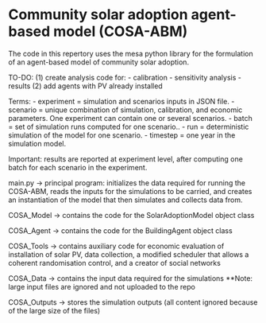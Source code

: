 # Community solar adoption agent-based model (COSA-ABM)

The code in this repertory uses the mesa python library for the formulation of
an agent-based model of community solar adoption.

TO-DO:  (1) create analysis code for:
            - calibration
            - sensitivity analysis
            - results
        (2) add agents with PV already installed

Terms:  - experiment = simulation and scenarios inputs in JSON file.
        - scenario = unique combination of simulation, calibration, and 
        economic parameters. One experiment can contain one or several scenarios.
        - batch = set of simulation runs computed for one scenario..
        - run = deterministic simulation of the model for one scenario.
        - timestep = one year in the simulation model.

Important: results are reported at experiment level, after computing one batch
for each scenario in the experiment.

main.py -> principal program: initializes the data required for running the
            COSA-ABM, reads the inputs for the simulations to be carried, and
            creates an instantiation of the model that then simulates and
            collects data from.

COSA_Model -> contains the code for the SolarAdoptionModel object class

COSA_Agent -> contains the code for the BuildingAgent object class

COSA_Tools -> contains auxiliary code for economic evaluation of installation
            of solar PV, data collection, a modified scheduler that allows a
            coherent randomisation control, and a creator of social networks

COSA_Data -> contains the input data required for the simulations
            **Note: large input files are ignored and not uploaded to the repo

COSA_Outputs -> stores the simulation outputs (all content ignored because of
            the large size of the files)
